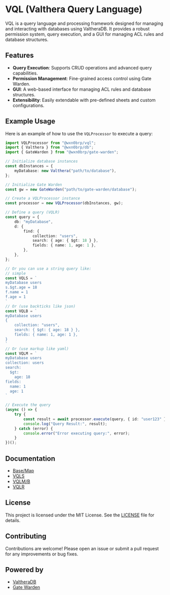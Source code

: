 # VQL (Valthera Query Language)

VQL is a query language and processing framework designed for managing and interacting with databases using ValtheraDB. It provides a robust permission system, query execution, and a GUI for managing ACL rules and database structures.

## Features

- **Query Execution**: Supports CRUD operations and advanced query capabilities.
- **Permission Management**: Fine-grained access control using Gate Warden.
- **GUI**: A web-based interface for managing ACL rules and database structures.
- **Extensibility**: Easily extendable with pre-defined sheets and custom configurations.

## Example Usage

Here is an example of how to use the `VQLProcessor` to execute a query:

```typescript
import VQLProcessor from "@wxn0brp/vql";
import { Valthera } from "@wxn0brp/db";
import { GateWarden } from "@wxn0brp/gate-warden";

// Initialize database instances
const dbInstances = {
    myDatabase: new Valthera("path/to/database"),
};

// Initialize Gate Warden
const gw = new GateWarden("path/to/gate-warden/database");

// Create a VQLProcessor instance
const processor = new VQLProcessor(dbInstances, gw);

// Define a query (VQLR)
const query = {
    db: "myDatabase",
    d: {
        find: {
            collection: "users",
            search: { age: { $gt: 18 } },
            fields: { name: 1, age: 1 },
        },
    },
};

// Or you can use a string query like:
// simple
const VQLS = `
myDatabase users
s.$gt.age = 18
f.name = 1
f.age = 1
`
// Or (use backticks like json)
const VQLB = `
myDatabase users
{
    collection: "users",
    search: { $gt: { age: 18 } },
    fields: { name: 1, age: 1 },
}
`
// Or (use markup like yaml)
const VQLM = `
myDatabase users
collection: users
search:
  $gt:
    age: 18
fields:
  name: 1
  age: 1
`

// Execute the query
(async () => {
    try {
        const result = await processor.execute(query, { id: "user123" });
        console.log("Query Result:", result);
    } catch (error) {
        console.error("Error executing query:", error);
    }
})();
```

## Documentation

- [Base/Map](./docs/lang/base.md)
- [VQLS](./docs/lang/VQLS.md)
- [VQLM/B](./docs/lang/VQLM.md)
- [VQLR](./docs/lang/VQLR.md)

## License

This project is licensed under the MIT License. See the [LICENSE](./LICENSE) file for details.

## Contributing

Contributions are welcome! Please open an issue or submit a pull request for any improvements or bug fixes.

## Powered by

- [ValtheraDB](https://github.com/wxn0brP/ValtheraDB)
- [Gate Warden](https://github.com/wxn0brP/gate-warden)

